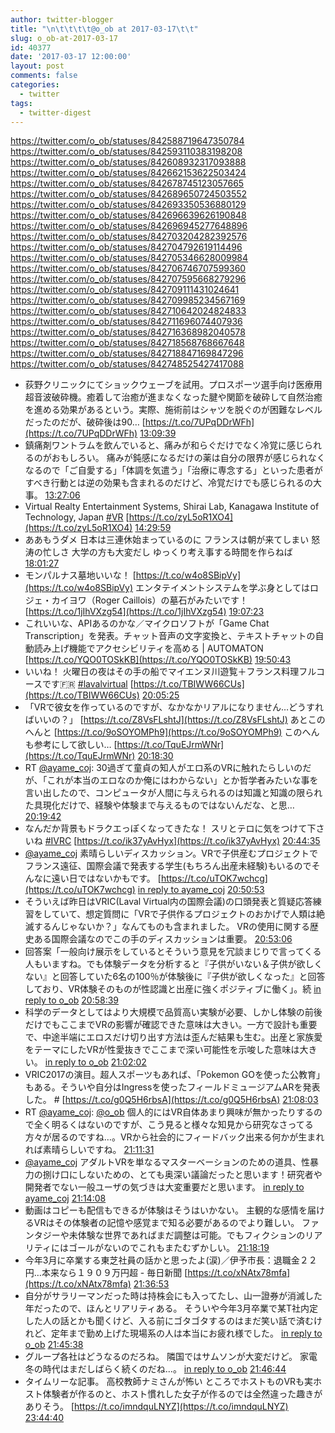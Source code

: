 ```yaml
---
author: twitter-blogger
title: "\n\t\t\t\t@o_ob at 2017-03-17\t\t"
slug: o_ob-at-2017-03-17
id: 40377
date: '2017-03-17 12:00:00'
layout: post
comments: false
categories:
  - twitter
tags:
  - twitter-digest
---
```


https://twitter.com/o_ob/statuses/842588719647350784 https://twitter.com/o_ob/statuses/842593110383198208 https://twitter.com/o_ob/statuses/842608932317093888 https://twitter.com/o_ob/statuses/842662153622503424 https://twitter.com/o_ob/statuses/842678745123057665 https://twitter.com/o_ob/statuses/842689650724503552 https://twitter.com/o_ob/statuses/842693350536880129 https://twitter.com/o_ob/statuses/842696639626190848 https://twitter.com/o_ob/statuses/842696945277648896 https://twitter.com/o_ob/statuses/842703204282392576 https://twitter.com/o_ob/statuses/842704792619114496 https://twitter.com/o_ob/statuses/842705346628009984 https://twitter.com/o_ob/statuses/842706746707599360 https://twitter.com/o_ob/statuses/842707595668279296 https://twitter.com/o_ob/statuses/842709111431024641 https://twitter.com/o_ob/statuses/842709985234567169 https://twitter.com/o_ob/statuses/842710642024824833 https://twitter.com/o_ob/statuses/842711696074407936 https://twitter.com/o_ob/statuses/842716368982040578 https://twitter.com/o_ob/statuses/842718568768667648 https://twitter.com/o_ob/statuses/842718847169847296 https://twitter.com/o_ob/statuses/842748525427417088  

*   荻野クリニックにてショックウェーブを試用。プロスポーツ選手向け医療用超音波破砕機。癒着して治癒が進まなくなった腱や関節を破砕して自然治癒を進める効果があるという。実際、施術前はシャツを脱ぐのが困難なレベルだったのだが、破砕後は90… [https://t.co/7UPqDDrWFh](https://t.co/7UPqDDrWFh) [13:09:39](https://twitter.com/o_ob/statuses/842588719647350784)
*   鎮痛剤ワントラムを飲んでいると、痛みが和らぐだけでなく冷覚に感じられるのがおもしろい。 痛みが鈍感になるだけの薬は自分の限界が感じられなくなるので「ご自愛する」「体調を気遣う」「治療に専念する」といった患者がすべき行動とは逆の効果も含まれるのだけど、冷覚だけでも感じられるの大事。 [13:27:06](https://twitter.com/o_ob/statuses/842593110383198208)
*   Virtual Realty Entertainment Systems, Shirai Lab, Kanagawa Institute of Technology, Japan [#VR](https://twitter.com/search?q=%23VR&src=hash) [https://t.co/zyL5oR1XO4](https://t.co/zyL5oR1XO4) [14:29:59](https://twitter.com/o_ob/statuses/842608932317093888)
*   ああもうダメ 日本は三連休始まっているのに フランスは朝が来てしまい 怒涛の忙しさ 大学の方も大変だし ゆっくり考え事する時間を作らねば [18:01:27](https://twitter.com/o_ob/statuses/842662153622503424)
*   モンパルナス墓地いいな！ [https://t.co/w4o8SBipVy](https://t.co/w4o8SBipVy) エンタテイメントシステムを学ぶ身としてはロジェ・カイヨワ（Roger Caillois）の墓石がみたいです！ [https://t.co/1jIhVXzg54](https://t.co/1jIhVXzg54) [19:07:23](https://twitter.com/o_ob/statuses/842678745123057665)
*   これいいな、APIあるのかな／マイクロソフトが「Game Chat Transcription」を発表。チャット音声の文字変換と、テキストチャットの自動読み上げ機能でアクセシビリティを高める | AUTOMATON [https://t.co/YQO0TOSkKB](https://t.co/YQO0TOSkKB) [19:50:43](https://twitter.com/o_ob/statuses/842689650724503552)
*   いいね！ 火曜日の夜はその手の船でマイエンヌ川遊覧＋フランス料理フルコースです🇫🇷 [#lavalvirtual](https://twitter.com/search?q=%23lavalvirtual&src=hash) [https://t.co/TBIWW66CUs](https://t.co/TBIWW66CUs) [20:05:25](https://twitter.com/o_ob/statuses/842693350536880129)
*   「VRで彼女を作っているのですが、なかなかリアルになりません…どうすればいいの？」 [https://t.co/Z8VsFLshtJ](https://t.co/Z8VsFLshtJ) あとこのへんと [https://t.co/9oSOYOMPh9](https://t.co/9oSOYOMPh9) このへんも参考にして欲しい… [https://t.co/TquEJrmWNr](https://t.co/TquEJrmWNr) [20:18:30](https://twitter.com/o_ob/statuses/842696639626190848)
*   RT [@ayame_coj](https://twitter.com/ayame_coj): 30過ぎて童貞の知人がエロ系のVRに触れたらしいのだが、「これが本当のエロなのか俺にはわからない」とか哲学者みたいな事を言い出したので、コンピュータが人間に与えられるのは知識と知識の限られた具現化だけで、経験や体験まで与えるものではないんだな、と思… [20:19:42](https://twitter.com/o_ob/statuses/842696945277648896)
*   なんだか背景もドラクエっぽくなってきたな！ スリとテロに気をつけて下さいね [#IVRC](https://twitter.com/search?q=%23IVRC&src=hash) [https://t.co/ik37yAvHyx](https://t.co/ik37yAvHyx) [20:44:35](https://twitter.com/o_ob/statuses/842703204282392576)
*   [@ayame_coj](https://twitter.com/ayame_coj) 素晴らしいディスカッション。VRで子供産むプロジェクトでフランス遠征、国際会議で発表する学生(もちろん出産未経験)もいるのでそんなに遠い日ではないかもです。 [https://t.co/uTOK7wchcg](https://t.co/uTOK7wchcg) [in reply to ayame_coj](https://twitter.com/ayame_coj/statuses/842688664945606656) [20:50:53](https://twitter.com/o_ob/statuses/842704792619114496)
*   そういえば昨日はVRIC(Laval Virtual内の国際会議)の口頭発表と質疑応答練習をしていて、想定質問に「VRで子供作るプロジェクトのおかげで人類は絶滅するんじゃないか？」なんてものも含まれました。 VRの使用に関する歴史ある国際会議なのでこの手のディスカッションは重要。 [20:53:06](https://twitter.com/o_ob/statuses/842705346628009984)
*   回答案「一般向け展示をしているとそういう意見を冗談まじりで言ってくる人もいますね。でも体験データを分析すると『子供がいない＆子供が欲しくない』と回答していた6名の100％が体験後に『子供が欲しくなった』と回答しており、VR体験そのものが性認識と出産に強くポジティブに働く」。続 [in reply to o_ob](https://twitter.com/o_ob/statuses/842705346628009984) [20:58:39](https://twitter.com/o_ob/statuses/842706746707599360)
*   科学のデータとしてはより大規模で品質高い実験が必要、しかし体験の前後だけでもここまでVRの影響が確認できた意味は大きい。一方で設計も重要で、中途半端にエロスだけ切り出す方法は歪んだ結果も生む。出産と家族愛をテーマにしたVRが性愛抜きでここまで深い可能性を示唆した意味は大きい。 [in reply to o_ob](https://twitter.com/o_ob/statuses/842706746707599360) [21:02:02](https://twitter.com/o_ob/statuses/842707595668279296)
*   VRIC2017の演目。超人スポーツもあれば、「Pokemon GOを使った公教育」もある。そういや自分はIngressを使ったフィールドミュージアムARを発表した。 # [https://t.co/g0Q5H6rbsA](https://t.co/g0Q5H6rbsA) [21:08:03](https://twitter.com/o_ob/statuses/842709111431024641)
*   RT [@ayame_coj](https://twitter.com/ayame_coj): [@o_ob](https://twitter.com/o_ob) 個人的にはVR自体あまり興味が無かったりするので全く明るくはないのですが、こう見ると様々な知見から研究なさってる方々が居るのですね…。VRから社会的にフィードバック出来る何かが生まれれば素晴らしいですね。 [21:11:31](https://twitter.com/o_ob/statuses/842709985234567169)
*   [@ayame_coj](https://twitter.com/ayame_coj) アダルトVRを単なるマスターベーションのための道具、性暴力の捌け口にしないための、とても奥深い議論だったと思います！研究者や開発者でない一般ユーザの気づきは大変重要だと思います。 [in reply to ayame_coj](https://twitter.com/ayame_coj/statuses/842709601833254913) [21:14:08](https://twitter.com/o_ob/statuses/842710642024824833)
*   動画はコピーも配信もできるが体験はそうはいかない。 主観的な感情を届けるVRはその体験者の記憶や感覚まで知る必要があるのでより難しい。 ファンタジーや未体験な世界であればまだ調整は可能。でもフィクションのリアリティにはゴールがないのでこれもまたむずかしい。 [21:18:19](https://twitter.com/o_ob/statuses/842711696074407936)
*   今年3月に卒業する東芝社員の話かと思ったよ(涙)／伊予市長：退職金２２円…本来なら１９０９万円超 - 毎日新聞 [https://t.co/xNAtx78mfa](https://t.co/xNAtx78mfa) [21:36:53](https://twitter.com/o_ob/statuses/842716368982040578)
*   自分がサラリーマンだった時は持株会にも入ってたし、山一證券が消滅した年だったので、ほんとリアリティある。 そういや今年3月卒業で某T社内定した人の話とかも聞くけど、入る前にゴタゴタするのはまだ笑い話で済むけれど、定年まで勤め上げた現場系の人は本当にお疲れ様でした。 [in reply to o_ob](https://twitter.com/o_ob/statuses/842716368982040578) [21:45:38](https://twitter.com/o_ob/statuses/842718568768667648)
*   グループ各社はどうなるのだろね。 隣国ではサムソンが大変だけど。 家電冬の時代はまだしばらく続くのだね...。 [in reply to o_ob](https://twitter.com/o_ob/statuses/842718568768667648) [21:46:44](https://twitter.com/o_ob/statuses/842718847169847296)
*   タイムリーな記事。 高校教師ナミさんが怖い ところでホストものVRも実ホスト体験者が作るのと、ホスト慣れした女子が作るのでは全然違った趣きがありそう。 [https://t.co/imndquLNYZ](https://t.co/imndquLNYZ) [23:44:40](https://twitter.com/o_ob/statuses/842748525427417088)